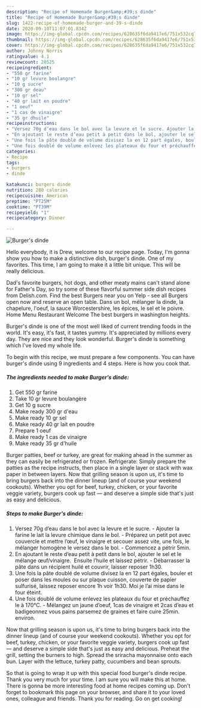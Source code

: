 ```yaml
---
description: "Recipe of Homemade Burger&amp;#39;s dinde"
title: "Recipe of Homemade Burger&amp;#39;s dinde"
slug: 1422-recipe-of-homemade-burger-and-39-s-dinde
date: 2020-09-10T11:07:01.834Z
image: https://img-global.cpcdn.com/recipes/628635f6da9417e6/751x532cq70/burgers-dinde-photo-principale-de-la-recette.jpg
thumbnail: https://img-global.cpcdn.com/recipes/628635f6da9417e6/751x532cq70/burgers-dinde-photo-principale-de-la-recette.jpg
cover: https://img-global.cpcdn.com/recipes/628635f6da9417e6/751x532cq70/burgers-dinde-photo-principale-de-la-recette.jpg
author: Johnny Norris
ratingvalue: 4.1
reviewcount: 20525
recipeingredient:
- "550 gr farine"
- "10 gr levure boulangre"
- "10 g sucre"
- "300 gr deau"
- "10 gr sel"
- "40 gr lait en poudre"
- "1 oeuf"
- "1 cas de vinaigre"
- "35 gr dhuile"
recipeinstructions:
- "Versez 70g d’eau dans le bol avec la levure et le sucre. Ajouter la farine le lait la levure chimique dans le bol. Préparez un petit pot avec couvercle et mettre l’œuf, le vinaigre et secouer assez vite, une fois, le mélanger homogène le versez dans le bol. Commencez a pétrir 5min."
- "En ajoutant le reste d’eau petit à petit dans le bol, ajouter le sel et le mélange œuf/vinaigre.  Ensuite l’huile et laissez pétrir. Débarrasser la pâte dans un récipient huilé et couvrir, laisser reposer 1h30."
- "Une fois la pâte doublé de volume divisez la en 12 part égales, bouler et poser dans les moules ou sur plaque cuisson, couverte de papier sulfurisé, laissez reposer encore 1h voir 1h30. Moi je l’ai mise dans le four éteint."
- "Une fois doublé de volume enlevez les plateaux du four et préchauffez le à 170°C. Mélangez un jaune d’oeuf, 1cas de vinaigre et 2cas d’eau et badigeonnez vous pains parsemez de graines et faire cuire 25min. environ."
categories:
- Recipe
tags:
- burgers
- dinde

katakunci: burgers dinde 
nutrition: 280 calories
recipecuisine: American
preptime: "PT25M"
cooktime: "PT39M"
recipeyield: "1"
recipecategory: Dinner

---
```



![Burger&#39;s dinde](https://img-global.cpcdn.com/recipes/628635f6da9417e6/751x532cq70/burgers-dinde-photo-principale-de-la-recette.jpg)

Hello everybody, it is Drew, welcome to our recipe page. Today, I'm gonna show you how to make a distinctive dish, burger&#39;s dinde. One of my favorites. This time, I am going to make it a little bit unique. This will be really delicious.

Dad&#39;s favorite burgers, hot dogs, and other meaty mains can&#39;t stand alone for Father&#39;s Day, so try some of these flavorful summer side dish recipes from Delish.com. Find the best Burgers near you on Yelp - see all Burgers open now and reserve an open table. Dans un bol, mélanger la dinde, la chapelure, l&#39;oeuf, la sauce Worcestershire, les épices, le sel et le poivre. Home Menu Restaurant Welcome The best burgers in washington heights.

Burger&#39;s dinde is one of the most well liked of current trending foods in the world. It's easy, it's fast, it tastes yummy. It's appreciated by millions every day. They are nice and they look wonderful. Burger&#39;s dinde is something which I've loved my whole life.


To begin with this recipe, we must prepare a few components. You can have burger&#39;s dinde using 9 ingredients and 4 steps. Here is how you cook that.

<!--inarticleads1-->

##### The ingredients needed to make Burger&#39;s dinde:

1. Get 550 gr farine
1. Take 10 gr levure boulangère
1. Get 10 g sucre
1. Make ready 300 gr d&#39;eau
1. Make ready 10 gr sel
1. Make ready 40 gr lait en poudre
1. Prepare 1 oeuf
1. Make ready 1 cas de vinaigre
1. Make ready 35 gr d&#39;huile


Burger patties, beef or turkey, are great for making ahead in the summer as they can easily be refrigerated or frozen. Refrigerate: Simply prepare the patties as the recipe instructs, then place in a single layer or stack with wax paper in between layers. Now that grilling season is upon us, it&#39;s time to bring burgers back into the dinner lineup (and of course your weekend cookouts). Whether you opt for beef, turkey, chicken, or your favorite veggie variety, burgers cook up fast — and deserve a simple side that&#39;s just as easy and delicious. 

<!--inarticleads2-->

##### Steps to make Burger&#39;s dinde:

1. Versez 70g d’eau dans le bol avec la levure et le sucre. - Ajouter la farine le lait la levure chimique dans le bol. - Préparez un petit pot avec couvercle et mettre l’œuf, le vinaigre et secouer assez vite, une fois, le mélanger homogène le versez dans le bol. - Commencez a pétrir 5min.
1. En ajoutant le reste d’eau petit à petit dans le bol, ajouter le sel et le mélange œuf/vinaigre.  Ensuite l’huile et laissez pétrir. - Débarrasser la pâte dans un récipient huilé et couvrir, laisser reposer 1h30.
1. Une fois la pâte doublé de volume divisez la en 12 part égales, bouler et poser dans les moules ou sur plaque cuisson, couverte de papier sulfurisé, laissez reposer encore 1h voir 1h30. Moi je l’ai mise dans le four éteint.
1. Une fois doublé de volume enlevez les plateaux du four et préchauffez le à 170°C. - Mélangez un jaune d’oeuf, 1cas de vinaigre et 2cas d’eau et badigeonnez vous pains parsemez de graines et faire cuire 25min. environ.


Now that grilling season is upon us, it&#39;s time to bring burgers back into the dinner lineup (and of course your weekend cookouts). Whether you opt for beef, turkey, chicken, or your favorite veggie variety, burgers cook up fast — and deserve a simple side that&#39;s just as easy and delicious. Preheat the grill, setting the burners to high. Spread the sriracha mayonnaise onto each bun. Layer with the lettuce, turkey patty, cucumbers and bean sprouts. 

So that is going to wrap it up with this special food burger&#39;s dinde recipe. Thank you very much for your time. I am sure you will make this at home. There is gonna be more interesting food at home recipes coming up. Don't forget to bookmark this page on your browser, and share it to your loved ones, colleague and friends. Thank you for reading. Go on get cooking!
